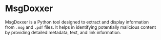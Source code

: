 # MsgDoxxer
 MsgDoxxer is a Python tool designed to extract and display information from `.msg` and `.pdf` files. It helps in identifying potentially malicious content by providing detailed metadata, text, and link information.
